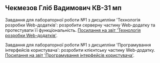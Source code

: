 ## Чекмезов Гліб Вадимович КВ-31 мп

Завдання для лабораторної роботи №1 з дисципліни 'Технологія розробки Web-додатків': розробити серверну частину Web-додатку та протестувати її функціональність. [Посилання на звіт 'Технологія розробки Web-додатків'](https://docs.google.com/document/d/17ra2szavvD_uPqOpPv8j6g2xlO0d4BJnqNRH5Wj2n30). 

Завдання для лабораторної роботи №1 з дисципліни 'Програмування інтерфейсів користувача': розробити клієнтську частину Web-додатку. [Посилання на звіт 'Програмування інтерфейсів користувача'](https://docs.google.com/document/d/11h1OSJIgmXizxsLN0wNipCQq_gAZDgBTepvuvxb8mxw).
